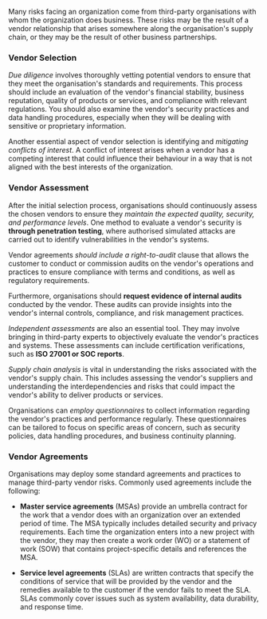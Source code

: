 
Many risks facing an organization come from third-party organisations with whom the organization does business. These risks may be the result of a vendor relationship that arises somewhere along the organisation's supply chain, or they may be the result of other business partnerships.

### Vendor Selection

*Due diligence* involves thoroughly vetting potential vendors to ensure that they meet the organisation's standards and requirements. This process should include an evaluation of the vendor's financial stability, business reputation, quality of products or services, and compliance with relevant regulations. You should also examine the vendor's security practices and data handling procedures, especially when they will be dealing with sensitive or proprietary information.

Another essential aspect of vendor selection is identifying and *mitigating conflicts of interest*. A conflict of interest arises when a vendor has a competing interest that could influence their behaviour in a way that is not aligned with the best interests of the organization.  

### Vendor Assessment

After the initial selection process, organisations should continuously assess the chosen vendors to ensure they *maintain the expected quality, security, and performance levels*. One method to evaluate a vendor's security is **through penetration testing**, where authorised simulated attacks are carried out to identify vulnerabilities in the vendor's systems.

Vendor agreements *should include a right-to-audit* clause that allows the customer to conduct or commission audits on the vendor's operations and practices to ensure compliance with terms and conditions, as well as regulatory requirements.

Furthermore, organisations should **request evidence of internal audits** conducted by the vendor. These audits can provide insights into the vendor's internal controls, compliance, and risk management practices.

*Independent assessments* are also an essential tool. They may involve bringing in third-party experts to objectively evaluate the vendor's practices and systems. These assessments can include certification verifications, such as **ISO 27001 or SOC reports**.

*Supply chain analysis* is vital in understanding the risks associated with the vendor's supply chain. This includes assessing the vendor's suppliers and understanding the interdependencies and risks that could impact the vendor's ability to deliver products or services.

Organisations can *employ questionnaires* to collect information regarding the vendor's practices and performance regularly. These questionnaires can be tailored to focus on specific areas of concern, such as security policies, data handling procedures, and business continuity planning.

### Vendor Agreements

Organisations may deploy some standard agreements and practices to manage third-party vendor risks. Commonly used agreements include the following:

- **Master service agreements** (MSAs) provide an umbrella contract for the work that a vendor does with an organization over an extended period of time. The MSA typically includes detailed security and privacy requirements. Each time the organization enters into a new project with the vendor, they may then create a work order (WO) or a statement of work (SOW) that contains project-specific details and references the MSA.
  
- **Service level agreements** (SLAs) are written contracts that specify the conditions of service that will be provided by the vendor and the remedies available to the customer if the vendor fails to meet the SLA. SLAs commonly cover issues such as system availability, data durability, and response time.